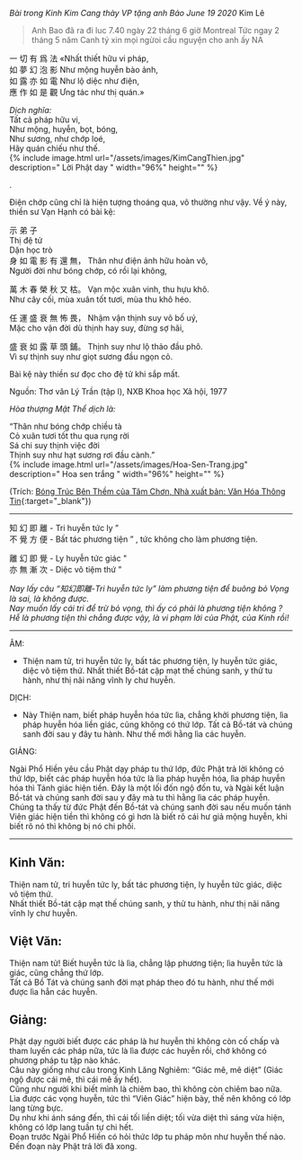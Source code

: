 *Bài trong Kinh Kim Cang thày VP tặng anh Bảo June 19 2020*  Kim Lê   
>Anh Bao đã ra đi luc 7.40 ngày 22 tháng 6 giờ Montreal Tức ngay 2  
>tháng 5 năm Canh tý  xin mọi ngừoi cầu  nguyện cho anh ấy NA  

一 切 有 爲 法 «Nhất thiết hữu vi pháp,  
如 夢 幻 泡 影 Như mộng huyễn bào ảnh,  
如 露 亦 如 電 Như lộ diệc như điện,  
應 作 如 是 觀 Ưng tác như thị quán.»  
  
*Dịch nghĩa:*  
Tất cả pháp hữu vi,  
Như mộng, huyễn, bọt, bóng,  
Như sương, như chớp loé,  
Hãy quán chiếu như thế.  
{% 
   include image.html url="/assets/images/KimCangThien.jpg"
                      description=" Lời Phật day "
                      width="96%"
                      height=""
%}

.  


 Điện chớp cũng chỉ là hiện tượng thoáng qua, vô thường như vậy. Về ý này, thiền sư Vạn Hạnh có bài kệ:   

示 弟 子  
Thị đệ tử  
Dặn học trò  
身 如 電 影 有 還 無， 
Thân như điện ảnh hữu hoàn vô,  
Người đời như bóng chớp, có rồi lại không,  

萬 木 春 榮 秋 又 枯。 
Vạn mộc xuân vinh, thu hựu khô.  
Như cây cối, mùa xuân tốt tươi, mùa thu khô héo.  

任 運 盛 衰 無 怖 畏， 
Nhậm vận thịnh suy vô bố uý,  
Mặc cho vận đời dù thịnh hay suy, đừng sợ hãi,  

盛 衰 如 露 草 頭 鋪。 
Thịnh suy như lộ thảo đầu phô.  
Vì sự thịnh suy như giọt sương đầu ngọn cỏ.  


Bài kệ này thiền sư đọc cho đệ tử khi sắp mất.  

Nguồn: Thơ văn Lý Trần (tập I), NXB Khoa học Xã hội, 1977   

*Hòa thượng Mật Thể dịch là:*  

“Thân như bóng chớp chiều tà  
Cỏ xuân tươi tốt thu qua rụng rời  
Sá chi suy thịnh việc đời  
Thịnh suy như hạt sương rơi đầu cành.”  
{% 
   include image.html url="/assets/images/Hoa-Sen-Trang.jpg"
                      description=" Hoa sen trắng "
                      width="96%"
                      height=""
%}
   
(Trích: [Bóng Trúc Bên Thềm của Tâm Chơn, Nhà xuất bản: Văn Hóa Thông Tin](https://quangduc.com/p5427a32758/bong-truc-ben-them){:target="_blank"})  

***


知 幻 即 離 - Tri huyễn tức ly ”   
不 覺 方 便 - Bất tác phương tiện ” , tức không cho làm phương tiện.   

離 幻 即 覺 - Ly huyễn tức giác "    
亦 無 漸 次 - Diệc vô tiệm thứ ”  

*Nay lấy câu “知幻即離-Tri huyễn tức ly” làm phương tiện để buông bỏ Vọng là sai, là không được.*   
*Nay muốn lấy cái tri để trừ bỏ vọng, thì ấy có phải là phương tiện không ?*   
*Hễ là phương tiện thì chẳng được vậy, là vi phạm lời của Phật, của Kinh rồi!*   

___


ÂM:

- Thiện nam tử, tri huyễn tức ly, bất tác phương tiện, ly huyễn tức giác, diệc vô tiệm thứ. Nhất thiết Bồ-tát cập mạt thế chúng sanh, y thử tu hành, như thị nãi năng vĩnh ly chư huyễn.   

DỊCH:

- Này Thiện nam, biết pháp huyễn hóa tức lìa, chẳng khởi phương tiện, lìa pháp huyễn hóa liền giác, cũng không có thứ lớp. Tất cả Bồ-tát và chúng sanh đời sau y đây tu hành. Như thế mới hằng lìa các huyễn.   

GIẢNG:

Ngài Phổ Hiền yêu cầu Phật dạy pháp tu thứ lớp, đức Phật trả lời không có thứ lớp, biết các pháp huyễn hóa tức là lìa pháp huyễn hóa, lìa pháp huyễn hóa thì Tánh giác hiện tiền. Đây là một lối đốn ngộ đốn tu, và Ngài kết luận Bồ-tát và chúng sanh đời sau y đây mà tu thì hằng lìa các pháp huyễn. Chúng ta thấy từ đức Phật đến Bồ-tát và chúng sanh đời sau nếu muốn tánh Viên giác hiện tiền thì không có gì hơn là biết rõ cái hư giả mộng huyễn, khi biết rõ nó thì không bị nó chi phối.  

___

## Kinh Văn: 
Thiện nam tử, tri huyễn tức ly, bất tác phương tiện, ly huyễn tức giác, diệc vô tiệm thứ.   
 Nhất thiết Bồ-tát cập mạt thế chúng sanh, y thử tu hành, như thị nãi năng vĩnh ly chư huyễn.   

## Việt Văn:  
Thiện nam tử! Biết huyễn tức là lìa, chẳng lập phương tiện; lìa huyễn tức là giác, cũng chẳng thứ lớp.   
 Tất cả Bồ Tát và chúng sanh đời mạt pháp theo đó tu hành, như thế mới được lìa hẳn các huyễn.   

## Giảng: 
Phật dạy người biết được các pháp là hư huyễn thì không còn cố chấp và tham luyến các pháp nữa, tức là lìa được các huyễn rồi, chớ không có phương pháp tu tập nào khác.   
Câu này giống như câu trong Kinh Lăng Nghiêm: “Giác mê, mê diệt” (Giác ngộ được cái mê, thì cái mê ấy hết).   
Cũng như người khi biết mình là chiêm bao, thì không còn chiêm bao nữa.   
Lìa được các vọng huyễn, tức thì “Viên Giác” hiện bày, thế nên không có lớp lang từng bực.  
Dụ như khi ánh sáng đến, thì cái tối liền diệt; tối vừa diệt thì sáng vừa hiện, không có lớp lang tuần tự chi hết.  
Đoạn trước Ngài Phổ Hiền có hỏi thức lớp tu pháp môn như huyễn thế nào. Đến đoạn này Phật trả lời đã xong.
